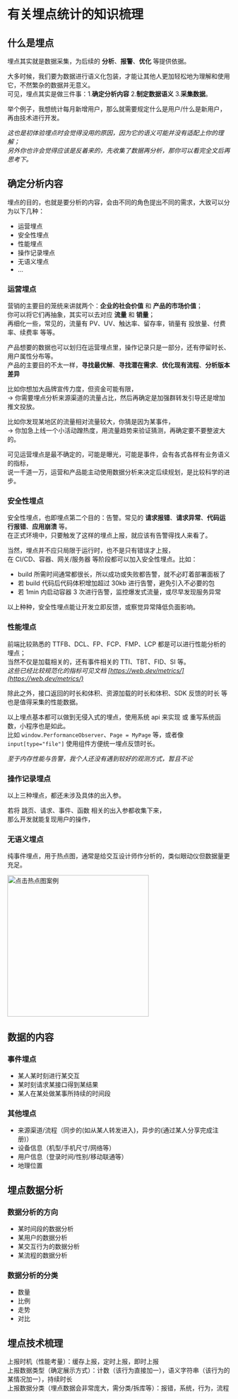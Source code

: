 # 有关埋点统计的知识梳理

## 什么是埋点

埋点其实就是数据采集，为后续的 **分析**、**报警**、**优化** 等提供依据。

大多时候，我们要为数据进行语义化包装，才能让其他人更加轻松地为理解和使用它，不然繁杂的数据并无意义。<br />
可见，埋点其实是做三件事：1.**确定分析内容** 2.**制定数据语义** 3.**采集数据**。<br />

举个例子，我想统计每月新增用户，那么就需要规定什么是用户/什么是新用户，再由技术进行开发。

_这也是初体验埋点时会觉得没用的原因，因为它的语义可能并没有适配上你的理解；_<br />
_另外你也许会觉得应该是反着来的，先收集了数据再分析，那你可以看完全文后再思考下。_

## 确定分析内容

埋点的目的，也就是要分析的内容，会由不同的角色提出不同的需求，大致可以分为以下几种：<br />

- 运营埋点
- 安全性埋点
- 性能埋点
- 操作记录埋点
- 无语义埋点
- ...

### 运营埋点

营销的主要目的笼统来讲就两个：**企业的社会价值** 和 **产品的市场价值**；<br />
你可以将它们再抽象，其实可以去对应 **流量** 和 **销量**；<br />
再细化一些，常见的，流量有 PV、UV、触达率、留存率，销量有 投放量、付费率、续费率 等等。

产品想要的数据也可以划归在运营埋点里，操作记录只是一部分，还有停留时长、用户属性分布等。<br />
产品的主要目的不太一样，**寻找最优解**、**寻找潜在需求**、**优化现有流程**、**分析版本差异**

比如你想加大品牌宣传力度，但资金可能有限，<br />
-> 你需要埋点分析来源渠道的流量占比，然后再确定是加强群转发引导还是增加推文投放。

比如你发现某地区的流量相对流量较大，你猜是因为某事件，<br />
-> 你加急上线一个小活动蹭热度，用流量趋势来验证猜测，再确定要不要整波大的。

可见运营埋点是最不确定的，可能是曝光，可能是事件，会有各式各样有业务语义的指标，<br />
说一千道一万，运营和产品能主动使用数据分析来决定后续规划，是比较科学的进步。

### 安全性埋点

安全性埋点，也即埋点第二个目的：告警。常见的 **请求报错**、**请求异常**、**代码运行报错**、**应用崩溃** 等。<br />
在正式环境中，只要触发了这样的埋点上报，就应该有告警得找人来看了。

当然，埋点并不应只局限于运行时，也不是只有错误才上报，<br />
在 CI/CD、容器、网关/服务器 等阶段都可以加入安全性埋点。比如：

- build 所需时间通常都很长，所以成功或失败都告警，就不必盯着部署面板了
- 若 build 代码后代码体积增加超过 30kb 进行告警，避免引入不必要的包
- 若 1min 内启动容器 3 次进行告警，监控爆发式流量，或尽早发现服务异常

以上种种，安全性埋点能让开发立即反馈，或察觉异常降低负面影响。

### 性能埋点

前端比较熟悉的 TTFB、DCL、FP、FCP、FMP、LCP 都是可以进行性能分析的埋点；<br />
当然不仅是加载相关的，还有事件相关的 TTI、TBT、FID、SI 等。<br />
_这些已经比较规范化的指标可见文档 [https://web.dev/metrics/](https://web.dev/metrics/)_

除此之外，接口返回的时长和体积、资源加载的时长和体积、SDK 反馈的时长 等也是值得采集的性能数据。

以上埋点基本都可以做到无侵入式的埋点，使用系统 api 来实现 或 重写系统函数，小程序也是如此。<br />
比如 `window.PerformanceObserver`、`Page = MyPage` 等，或者像 `input[type="file"]` 使用组件方便统一埋点反馈时长。

_至于内存性能与告警，我个人还没有遇到较好的观测方式，暂且不论_

### 操作记录埋点

以上三种埋点，都还未涉及具体的出入参。

若将 跳页、请求、事件、函数 相关的出入参都收集下来，<br />
那么开发就能复现用户的操作，

### 无语义埋点

纯事件埋点，用于热点图，通常是给交互设计师作分析的，类似眼动仪但数据量更充足。

<img src="https://s1.ax1x.com/2020/10/23/BA59UK.png" alt="点击热点图案例" width="320">

## 数据的内容

### 事件埋点

- 某人某时刻进行某交互
- 某时刻请求某接口得到某结果
- 某人在某处做某事所持续的时间段

### 其他埋点

- 来源渠道/流程（同步的(如从某人转发进入)，异步的(通过某人分享完成注册)）
- 设备信息（机型/手机尺寸/网络等）
- 用户信息（登录时间/性别/移动联通等）
- 地理位置

## 埋点数据分析

### 数据分析的方向

- 某时间段的数据分析
- 某用户的数据分析
- 某交互行为的数据分析
- 某流程的数据分析

### 数据分析的分类

- 数量
- 比例
- 走势
- 对比

## 埋点技术梳理

上报时机（性能考量）：缓存上报，定时上报，即时上报<br />
上报数据类型（确定展示方式）：计数（该行为直接加一），语义字符串（该行为的某情况加一），持续时长<br />
上报数据分类（埋点数据会非常庞大，需分类/拆库等）：报错，系统，行为，流程<br />
